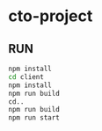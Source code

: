 # cto-project

## RUN
```sh
npm install
cd client
npm install
npm run build
cd..
npm run build
npm run start
```
